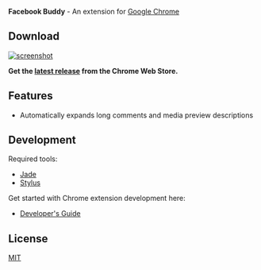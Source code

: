 **Facebook Buddy** - An extension for [Google Chrome](http://www.google.com/chrome/)

## Download

<a href="http://j.mp/fb-buddy"><img src="http://specious.github.io/facebook-buddy/screenshot.png" alt="screenshot"></a>

**Get the [latest release](https://chrome.google.com/webstore/detail/geljpicaffommfbmjigfiahodeliobjg) from the Chrome Web Store.**

## Features

* Automatically expands long comments and media preview descriptions

## Development

Required tools:

* [Jade](http://jade-lang.com/)
* [Stylus](http://learnboost.github.io/stylus/)

Get started with Chrome extension development here:

* [Developer's Guide](http://developer.chrome.com/extensions/devguide.html)

## License

[MIT](http://opensource.org/licenses/MIT)